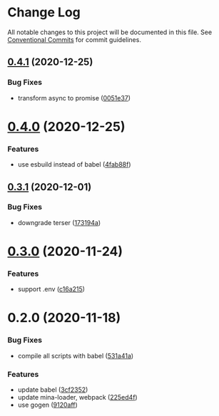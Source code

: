 # Change Log

All notable changes to this project will be documented in this file.
See [Conventional Commits](https://conventionalcommits.org) for commit guidelines.

## [0.4.1](https://github.com/ambar/new-mina/compare/mina-scripts@0.4.0...mina-scripts@0.4.1) (2020-12-25)


### Bug Fixes

* transform async to promise ([0051e37](https://github.com/ambar/new-mina/commit/0051e370d73c84425d10569db4cee7820b0af22d))





# [0.4.0](https://github.com/ambar/new-mina/compare/mina-scripts@0.3.1...mina-scripts@0.4.0) (2020-12-25)


### Features

* use esbuild instead of babel ([4fab88f](https://github.com/ambar/new-mina/commit/4fab88fba06581e59b2b88e2371442b05f1fccc0))





## [0.3.1](https://github.com/ambar/new-mina/compare/mina-scripts@0.3.0...mina-scripts@0.3.1) (2020-12-01)


### Bug Fixes

* downgrade terser ([173194a](https://github.com/ambar/new-mina/commit/173194a10394fe5a21c7ec9dd2344e34d640afc8))





# [0.3.0](https://github.com/ambar/new-mina/compare/mina-scripts@0.2.0...mina-scripts@0.3.0) (2020-11-24)


### Features

* support .env ([c16a215](https://github.com/ambar/new-mina/commit/c16a215b3019579283cc9cedd9f792b4d11b8731))





# 0.2.0 (2020-11-18)


### Bug Fixes

* compile all scripts with babel ([531a41a](https://github.com/ambar/new-mina/commit/531a41afd18625848a9df0b5c4b7ecbe25fe98ed))


### Features

* update babel ([3cf2352](https://github.com/ambar/new-mina/commit/3cf2352b237054a2c8845ee2fdccd24e10ed1769))
* update mina-loader, webpack ([225ed4f](https://github.com/ambar/new-mina/commit/225ed4f9ca0d27c5bd0e6596836048d1eb3a7f08))
* use gogen ([9120aff](https://github.com/ambar/new-mina/commit/9120aff01fd88c3e9d58c4b6390ea4bb823d135b))
